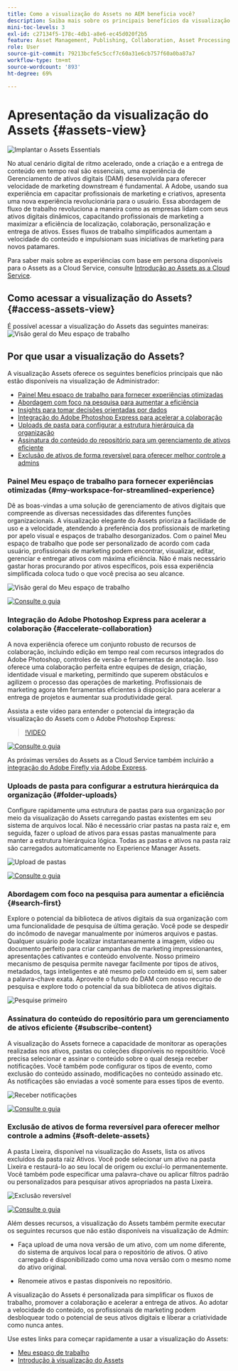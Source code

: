```yaml
---
title: Como a visualização do Assets no AEM beneficia você?
description: Saiba mais sobre os principais benefícios da visualização do Assets no AEM. A Adobe, usando sua experiência em capacitar profissionais de marketing e criativos, apresenta uma nova experiência revolucionária para o usuário.
mini-toc-levels: 3
exl-id: c27134f5-178c-4db1-a8e6-ec45d020f2b5
feature: Asset Management, Publishing, Collaboration, Asset Processing
role: User
source-git-commit: 79213bcfe5c5ccf7c60a31e6cb757f60a0ba87a7
workflow-type: tm+mt
source-wordcount: '893'
ht-degree: 69%

---
```


# Apresentação da visualização do Assets {#assets-view}

![Implantar o Assets Essentials](assets/banner-image.jpg)

No atual cenário digital de ritmo acelerado, onde a criação e a entrega de conteúdo em tempo real são essenciais, uma experiência de Gerenciamento de ativos digitais (DAM) desenvolvida para oferecer velocidade de marketing downstream é fundamental. A Adobe, usando sua experiência em capacitar profissionais de marketing e criativos, apresenta uma nova experiência revolucionária para o usuário. Essa abordagem de fluxo de trabalho revoluciona a maneira como as empresas lidam com seus ativos digitais dinâmicos, capacitando profissionais de marketing a maximizar a eficiência de localização, colaboração, personalização e entrega de ativos. Esses fluxos de trabalho simplificados aumentam a velocidade do conteúdo e impulsionam suas iniciativas de marketing para novos patamares.

Para saber mais sobre as experiências com base em persona disponíveis para o Assets as a Cloud Service, consulte [Introdução ao Assets as a Cloud Service](/help/assets/overview.md#persona-based-experiences).

## Como acessar a visualização do Assets? {#access-assets-view}

É possível acessar a visualização do Assets das seguintes maneiras:
![Visão geral do Meu espaço de trabalho](assets/assets-view.png)

<!--

* **Toggle in Admin view**

    * Log into [!DNL Experience Manager] using Cloud Manager.
    * Navigate to **[!UICONTROL Assets]** > **[!UICONTROL Files]**.
    * Click the profile icon on the top right corner.
    * Click **[!UICONTROL Switch View]** from the **[!UICONTROL Profile Settings]** section.
    Repeat these steps to switch back to the Admin view.

* **Product Switcher**
    * Log into [!DNL Experience Manager] and click ![Product selector](assets/waffle-icon.svg).
    * Select **[!UICONTROL Experience Manager Assets]** to access the Assets view.
    * Select **[!UICONTROL Experience Manager]** to access the Admin view.

* **Quick Links** 
    * Log into experience.adobe.com.
    * Click **[!UICONTROL Experience Manager Assets]** to access the Assets view.
    * Click **[!UICONTROL Experience Manager Assets]** to access the Assets view.

    -->

## Por que usar a visualização do Assets?

A visualização Assets oferece os seguintes benefícios principais que não estão disponíveis na visualização de Administrador:

* [Painel Meu espaço de trabalho para fornecer experiências otimizadas](#my-workspace-for-streamlined-experience)
* [Abordagem com foco na pesquisa para aumentar a eficiência](#search-first)
* [Insights para tomar decisões orientadas por dados](#insights-data)
* [Integração do Adobe Photoshop Express para acelerar a colaboração](#accelerate-collaboration)
* [Uploads de pasta para configurar a estrutura hierárquica da organização](#folder-uploads)
* [Assinatura do conteúdo do repositório para um gerenciamento de ativos eficiente](#subscribe-content)
* [Exclusão de ativos de forma reversível para oferecer melhor controle a admins](#soft-delete-assets)

### Painel Meu espaço de trabalho para fornecer experiências otimizadas {#my-workspace-for-streamlined-experience}

Dê as boas-vindas a uma solução de gerenciamento de ativos digitais que compreende as diversas necessidades das diferentes funções organizacionais. A visualização elegante do Assets prioriza a facilidade de uso e a velocidade, atendendo à preferência dos profissionais de marketing por apelo visual e espaços de trabalho desorganizados. Com o painel Meu espaço de trabalho que pode ser personalizado de acordo com cada usuário, profissionais de marketing podem encontrar, visualizar, editar, gerenciar e entregar ativos com máxima eficiência. Não é mais necessário gastar horas procurando por ativos específicos, pois essa experiência simplificada coloca tudo o que você precisa ao seu alcance.

![Visão geral do Meu espaço de trabalho](assets/my-workspace-demo.gif)

[![Consulte o guia](assets/see-the-guide-sm.png)](my-workspace-assets-view.md)

<!--

### Insights to take data-driven decisions {#insights-data}

To keep pace with content velocity, actionable insights are essential. The Assets view offers advanced insights within the My Workspace, providing valuable data on asset performance, audience usage, and engagements. Marketers can make data-driven decisions, optimize content strategies, and refine their downstream delivery to achieve optimal results. With access to meaningful insights, businesses can stay ahead of the competition and drive exceptional outcomes.

![Insights overview](assets/insights-overview.gif)

[![See the Guide](assets/see-the-guide-sm.png)](manage-reports-assets-view.md#view-live-statistics)

-->

### Integração do Adobe Photoshop Express para acelerar a colaboração {#accelerate-collaboration}

A nova experiência oferece um conjunto robusto de recursos de colaboração, incluindo edição em tempo real com recursos integrados do Adobe Photoshop, controles de versão e ferramentas de anotação. Isso oferece uma colaboração perfeita entre equipes de design, criação, identidade visual e marketing, permitindo que superem obstáculos e agilizem o processo das operações de marketing. Profissionais de marketing agora têm ferramentas eficientes à disposição para acelerar a entrega de projetos e aumentar sua produtividade geral.

Assista a este vídeo para entender o potencial da integração da visualização do Assets com o Adobe Photoshop Express:

>[!VIDEO](https://video.tv.adobe.com/v/3420922)

[![Consulte o guia](assets/see-the-guide-sm.png)](edit-images-assets-view.md)

As próximas versões do Assets as a Cloud Service também incluirão a [integração do Adobe Firefly via Adobe Express](https://firefly.adobe.com/?gclid=EAIaIQobChMIlZeKuNfj_wIVeyCtBh3e5g2cEAAYASAAEgL56_D_BwE&sdid=JM4FW6VL&mv=search&mv2=paidsearch&ef_id=EAIaIQobChMIlZeKuNfj_wIVeyCtBh3e5g2cEAAYASAAEgL56_D_BwE:G:s&s_kwcid=AL!3085!3!652077237594!e!!g!!adobe%20firefly!19870733758!148140507838).

### Uploads de pasta para configurar a estrutura hierárquica da organização {#folder-uploads}

Configure rapidamente uma estrutura de pastas para sua organização por meio da visualização do Assets carregando pastas existentes em seu sistema de arquivos local. Não é necessário criar pastas na pasta raiz e, em seguida, fazer o upload de ativos para essas pastas manualmente para manter a estrutura hierárquica lógica. Todas as pastas e ativos na pasta raiz são carregados automaticamente no Experience Manager Assets.

![Upload de pastas](assets/folder-uploads.gif)

[![Consulte o guia](assets/see-the-guide-sm.png)](add-delete-assets-view.md)

### Abordagem com foco na pesquisa para aumentar a eficiência {#search-first}

Explore o potencial da biblioteca de ativos digitais da sua organização com uma funcionalidade de pesquisa de última geração. Você pode se despedir do incômodo de navegar manualmente por inúmeros arquivos e pastas. Qualquer usuário pode localizar instantaneamente a imagem, vídeo ou documento perfeito para criar campanhas de marketing impressionantes, apresentações cativantes e conteúdo envolvente. Nosso primeiro mecanismo de pesquisa permite navegar facilmente por tipos de ativos, metadados, tags inteligentes e até mesmo pelo conteúdo em si, sem saber a palavra-chave exata. Aproveite o futuro do DAM com nosso recurso de pesquisa e explore todo o potencial da sua biblioteca de ativos digitais.

![Pesquise primeiro](assets/search-first.gif)

### Assinatura do conteúdo do repositório para um gerenciamento de ativos eficiente {#subscribe-content}

A visualização do Assets fornece a capacidade de monitorar as operações realizadas nos ativos, pastas ou coleções disponíveis no repositório. Você precisa selecionar e assinar o conteúdo sobre o qual deseja receber notificações. Você também pode configurar os tipos de evento, como exclusão do conteúdo assinado, modificações no conteúdo assinado etc. As notificações são enviadas a você somente para esses tipos de evento.

![Receber notificações](assets/notifications.gif)

[![Consulte o guia](assets/see-the-guide-sm.png)](manage-notifications-assets-view.md)

### Exclusão de ativos de forma reversível para oferecer melhor controle a admins {#soft-delete-assets}

A pasta Lixeira, disponível na visualização do Assets, lista os ativos excluídos da pasta raiz Ativos. Você pode selecionar um ativo na pasta Lixeira e restaurá-lo ao seu local de origem ou excluí-lo permanentemente. Você também pode especificar uma palavra-chave ou aplicar filtros padrão ou personalizados para pesquisar ativos apropriados na pasta Lixeira.

![Exclusão reversível](assets/soft-delete.gif)

[![Consulte o guia](assets/see-the-guide-sm.png)](navigate-assets-view.md)

Além desses recursos, a visualização do Assets também permite executar os seguintes recursos que não estão disponíveis na visualização de Admin:

* Faça upload de uma nova versão de um ativo, com um nome diferente, do sistema de arquivos local para o repositório de ativos. O ativo carregado é disponibilizado como uma nova versão com o mesmo nome do ativo original.

* Renomeie ativos e pastas disponíveis no repositório.

A visualização do Assets é personalizada para simplificar os fluxos de trabalho, promover a colaboração e acelerar a entrega de ativos. Ao adotar a velocidade do conteúdo, os profissionais de marketing podem desbloquear todo o potencial de seus ativos digitais e liberar a criatividade como nunca antes.


Use estes links para começar rapidamente a usar a visualização do Assets:

* [Meu espaço de trabalho](/help/assets/my-workspace-assets-view.md)
* [Introdução à visualização do Assets](/help/assets/get-started-assets-view.md)
